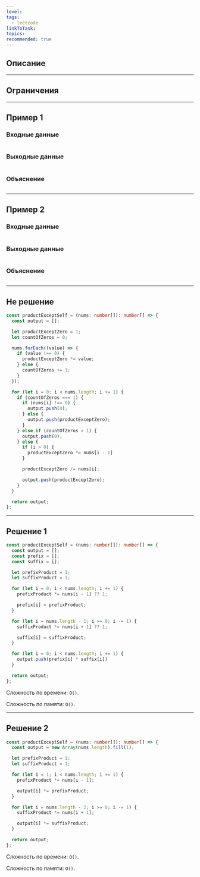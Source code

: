 ```yaml
---
level: 
tags:
  - leetcode
linkToTask: 
topics: 
recommended: true
---
```

## Описание

---
## Ограничения

---
## Пример 1

### Входные данные

```

```
### Выходные данные

```

```
### Объяснение

```

```

---
## Пример 2

### Входные данные

```

```
### Выходные данные

```

```
### Объяснение

```

```

---
## Не решение

```typescript
const productExceptSelf = (nums: number[]): number[] => {
  const output = [];

  let productExceptZero = 1;
  let countOfZeros = 0;

  nums.forEach((value) => {
    if (value !== 0) {
      productExceptZero *= value;
    } else {
      countOfZeros += 1;
    }
  });

  for (let i = 0; i < nums.length; i += 1) {
    if (countOfZeros === 1) {
      if (nums[i] !== 0) {
        output.push(0);
      } else {
        output.push(productExceptZero);
      }
    } else if (countOfZeros > 1) {
      output.push(0);
    } else {
      if (i > 0) {
        productExceptZero *= nums[i - 1]
      }

      productExceptZero /= nums[i];

      output.push(productExceptZero);
    }
  }

  return output;
};
```

---
## Решение 1

```typescript
const productExceptSelf = (nums: number[]): number[] => {
  const output = [];
  const prefix = [];
  const suffix = [];

  let prefixProduct = 1;
  let suffixProduct = 1;

  for (let i = 0; i < nums.length; i += 1) {
    prefixProduct *= nums[i - 1] ?? 1;

    prefix[i] = prefixProduct;
  }

  for (let i = nums.length - 1; i >= 0; i -= 1) {
    suffixProduct *= nums[i + 1] ?? 1;

    suffix[i] = suffixProduct;
  }

  for (let i = 0; i < nums.length; i += 1) {
    output.push(prefix[i] * suffix[i])
  }

  return output;
};
```

Сложность по времени: `O()`.

Сложность по памяти: `O()`.

---
## Решение 2

```typescript
const productExceptSelf = (nums: number[]): number[] => {
  const output = new Array(nums.length).fill(1);

  let prefixProduct = 1;
  let suffixProduct = 1;

  for (let i = 1; i < nums.length; i += 1) {
    prefixProduct *= nums[i - 1];

    output[i] *= prefixProduct;
  }

  for (let i = nums.length - 2; i >= 0; i -= 1) {
    suffixProduct *= nums[i + 1];

    output[i] *= suffixProduct;
  }

  return output;
};
```

Сложность по времени: `O()`.

Сложность по памяти: `O()`.